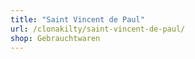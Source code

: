 ```yaml
---
title: "Saint Vincent de Paul"
url: /clonakilty/saint-vincent-de-paul/
shop: Gebrauchtwaren
---
```

